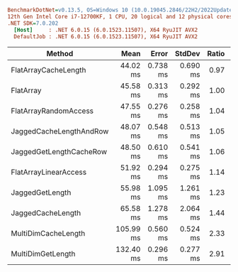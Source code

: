 ``` ini

BenchmarkDotNet=v0.13.5, OS=Windows 10 (10.0.19045.2846/22H2/2022Update)
12th Gen Intel Core i7-12700KF, 1 CPU, 20 logical and 12 physical cores
.NET SDK=7.0.202
  [Host]     : .NET 6.0.15 (6.0.1523.11507), X64 RyuJIT AVX2
  DefaultJob : .NET 6.0.15 (6.0.1523.11507), X64 RyuJIT AVX2


```
|                  Method |      Mean |    Error |   StdDev | Ratio | RatioSD |
|------------------------ |----------:|---------:|---------:|------:|--------:|
|    FlatArrayCacheLength |  44.02 ms | 0.738 ms | 0.690 ms |  0.97 |    0.02 |
|               FlatArray |  45.58 ms | 0.313 ms | 0.292 ms |  1.00 |    0.00 |
|   FlatArrayRandomAccess |  47.55 ms | 0.276 ms | 0.258 ms |  1.04 |    0.01 |
| JaggedCacheLengthAndRow |  48.07 ms | 0.548 ms | 0.513 ms |  1.05 |    0.01 |
| JaggedGetLengthCacheRow |  48.50 ms | 0.610 ms | 0.541 ms |  1.06 |    0.01 |
|   FlatArrayLinearAccess |  51.92 ms | 0.294 ms | 0.275 ms |  1.14 |    0.01 |
|         JaggedGetLength |  55.98 ms | 1.095 ms | 1.261 ms |  1.23 |    0.03 |
|       JaggedCacheLength |  65.58 ms | 1.278 ms | 2.064 ms |  1.44 |    0.05 |
|     MultiDimCacheLength | 105.99 ms | 0.560 ms | 0.524 ms |  2.33 |    0.02 |
|       MultiDimGetLength | 132.40 ms | 0.296 ms | 0.277 ms |  2.91 |    0.02 |
